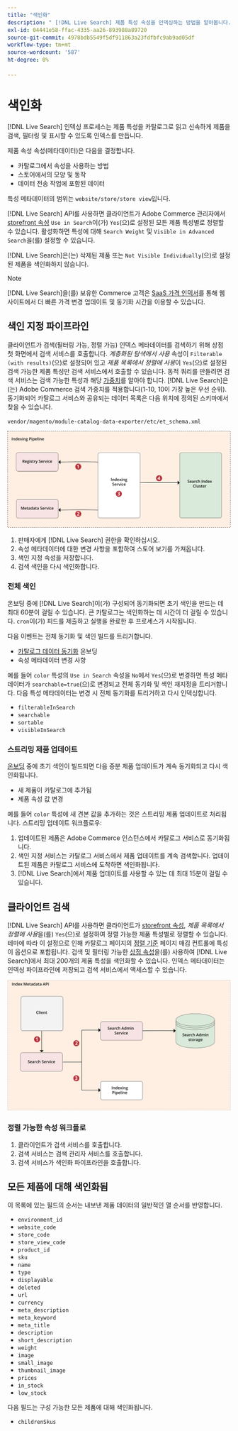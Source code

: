 ```yaml
---
title: "색인화"
description: " [!DNL Live Search] 제품 특성 속성을 인덱싱하는 방법을 알아봅니다."
exl-id: 04441e58-ffac-4335-aa26-893988a89720
source-git-commit: 4978bdb5549f5df911863a23fdfbfc9ab9ad05df
workflow-type: tm+mt
source-wordcount: '587'
ht-degree: 0%

---
```


# 색인화

[!DNL Live Search] 인덱싱 프로세스는 제품 특성을 카탈로그로 읽고 신속하게 제품을 검색, 필터링 및 표시할 수 있도록 인덱스를 만듭니다.

제품 속성 속성(메타데이터)은 다음을 결정합니다.

* 카탈로그에서 속성을 사용하는 방법
* 스토어에서의 모양 및 동작
* 데이터 전송 작업에 포함된 데이터

특성 메타데이터의 범위는 `website/store/store view`입니다.

[!DNL Live Search] API를 사용하면 클라이언트가 Adobe Commerce 관리자에서 [storefront 속성](https://experienceleague.adobe.com/docs/commerce-admin/catalog/product-attributes/product-attributes.html) `Use in Search`이(가) `Yes`(으)로 설정된 모든 제품 특성별로 정렬할 수 있습니다. 활성화하면 특성에 대해 `Search Weight` 및 `Visible in Advanced Search`을(를) 설정할 수 있습니다.

[!DNL Live Search]은(는) 삭제된 제품 또는 `Not Visible Individually`(으)로 설정된 제품을 색인화하지 않습니다.

>[!NOTE]
>
> [!DNL Live Search]을(를) 보유한 Commerce 고객은 [SaaS 가격 인덱서](../price-index/price-indexing.md)를 통해 웹 사이트에서 더 빠른 가격 변경 업데이트 및 동기화 시간을 이용할 수 있습니다.

## 색인 지정 파이프라인

클라이언트가 검색(필터링 가능, 정렬 가능) 인덱스 메타데이터를 검색하기 위해 상점 첫 화면에서 검색 서비스를 호출합니다. *계층화된 탐색에서 사용* 속성이 `Filterable (with results)`(으)로 설정되어 있고 *제품 목록에서 정렬에 사용*&#x200B;이 `Yes`(으)로 설정된 검색 가능한 제품 특성만 검색 서비스에서 호출할 수 있습니다.
동적 쿼리를 만들려면 검색 서비스는 검색 가능한 특성과 해당 [가중치](https://experienceleague.adobe.com/docs/commerce-admin/catalog/catalog/search/search-results.html#weighted-search)를 알아야 합니다. [!DNL Live Search]은(는) Adobe Commerce 검색 가중치를 적용합니다(1-10, 10이 가장 높은 우선 순위). 동기화되어 카탈로그 서비스와 공유되는 데이터 목록은 다음 위치에 정의된 스키마에서 찾을 수 있습니다.

`vendor/magento/module-catalog-data-exporter/etc/et_schema.xml`

![[!DNL Live Search] 인덱싱 클라이언트 검색 다이어그램](assets/indexing-pipeline.svg)

1. 판매자에게 [!DNL Live Search] 권한을 확인하십시오.
1. 속성 메타데이터에 대한 변경 사항을 포함하여 스토어 보기를 가져옵니다.
1. 색인 지정 속성을 저장합니다.
1. 검색 색인을 다시 색인화합니다.

### 전체 색인

온보딩 중에 [!DNL Live Search]이(가) 구성되어 동기화되면 초기 색인을 만드는 데 최대 60분이 걸릴 수 있습니다. 큰 카탈로그는 색인화하는 데 시간이 더 걸릴 수 있습니다. `cron`이(가) 피드를 제출하고 실행을 완료한 후 프로세스가 시작됩니다.

다음 이벤트는 전체 동기화 및 색인 빌드를 트리거합니다.

* [카탈로그 데이터 동기화](install.md#synchronize-catalog-data) 온보딩
* 속성 메타데이터 변경 사항

예를 들어 `color` 특성의 `Use in Search` 속성을 `No`에서 `Yes`(으)로 변경하면 특성 메타데이터가 `searchable=true`(으)로 변경되고 전체 동기화 및 색인 재지정을 트리거합니다. 다음 특성 메타데이터는 변경 시 전체 동기화를 트리거하고 다시 인덱싱합니다.

* `filterableInSearch`
* `searchable`
* `sortable`
* `visibleInSearch`

### 스트리밍 제품 업데이트

[온보딩](install.md#synchronize-catalog-data) 중에 초기 색인이 빌드되면 다음 증분 제품 업데이트가 계속 동기화되고 다시 색인화됩니다.

* 새 제품이 카탈로그에 추가됨
* 제품 속성 값 변경

예를 들어 `color` 특성에 새 견본 값을 추가하는 것은 스트리밍 제품 업데이트로 처리됩니다.
스트리밍 업데이트 워크플로우:

1. 업데이트된 제품은 Adobe Commerce 인스턴스에서 카탈로그 서비스로 동기화됩니다.
1. 색인 지정 서비스는 카탈로그 서비스에서 제품 업데이트를 계속 검색합니다. 업데이트된 제품은 카탈로그 서비스에 도착하면 색인화됩니다.
1. [!DNL Live Search]에서 제품 업데이트를 사용할 수 있는 데 최대 15분이 걸릴 수 있습니다.

## 클라이언트 검색

[!DNL Live Search] API를 사용하면 클라이언트가 [storefront 속성](https://experienceleague.adobe.com/docs/commerce-admin/catalog/product-attributes/product-attributes.html), *제품 목록에서 정렬에 사용*&#x200B;을(를) `Yes`(으)로 설정하여 정렬 가능한 제품 특성별로 정렬할 수 있습니다. 테마에 따라 이 설정으로 인해 카탈로그 페이지의 [정렬 기준](https://experienceleague.adobe.com/docs/commerce-admin/catalog/catalog/navigation/navigation.html) 페이지 매김 컨트롤에 특성이 옵션으로 포함됩니다. 검색 및 필터링 가능한 [상점 속성](https://experienceleague.adobe.com/docs/commerce-admin/catalog/product-attributes/product-attributes.html)을(를) 사용하여 [!DNL Live Search]에서 최대 200개의 제품 특성을 색인화할 수 있습니다.
인덱스 메타데이터는 인덱싱 파이프라인에 저장되고 검색 서비스에서 액세스할 수 있습니다.

![[!DNL Live Search] 인덱스 메타데이터 API 다이어그램](assets/index-metadata-api.svg)

### 정렬 가능한 속성 워크플로

1. 클라이언트가 검색 서비스를 호출합니다.
1. 검색 서비스는 검색 관리자 서비스를 호출합니다.
1. 검색 서비스가 색인화 파이프라인을 호출합니다.

## 모든 제품에 대해 색인화됨

이 목록에 있는 필드의 순서는 내보낸 제품 데이터의 일반적인 열 순서를 반영합니다.

* `environment_id`
* `website_code`
* `store_code`
* `store_view_code`
* `product_id`
* `sku`
* `name`
* `type`
* `displayable`
* `deleted`
* `url`
* `currency`
* `meta_description`
* `meta_keyword`
* `meta_title`
* `description`
* `short_description`
* `weight`
* `image`
* `small_image`
* `thumbnail_image`
* `prices`
* `in_stock`
* `low_stock`

다음 필드는 구성 가능한 모든 제품에 대해 색인화됩니다.

* `childrenSkus`
